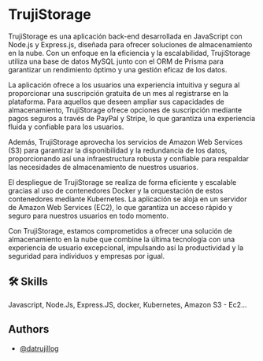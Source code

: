 
# TrujiStorage

TrujiStorage es una aplicación back-end desarrollada en JavaScript con Node.js y Express.js, diseñada para ofrecer soluciones de almacenamiento en la nube. Con un enfoque en la eficiencia y la escalabilidad, TrujiStorage utiliza una base de datos MySQL junto con el ORM de Prisma para garantizar un rendimiento óptimo y una gestión eficaz de los datos.

La aplicación ofrece a los usuarios una experiencia intuitiva y segura al proporcionar una suscripción gratuita de un mes al registrarse en la plataforma. Para aquellos que deseen ampliar sus capacidades de almacenamiento, TrujiStorage ofrece opciones de suscripción mediante pagos seguros a través de PayPal y Stripe, lo que garantiza una experiencia fluida y confiable para los usuarios.

Además, TrujiStorage aprovecha los servicios de Amazon Web Services (S3) para garantizar la disponibilidad y la redundancia de los datos, proporcionando así una infraestructura robusta y confiable para respaldar las necesidades de almacenamiento de nuestros usuarios.

El despliegue de TrujiStorage se realiza de forma eficiente y escalable gracias al uso de contenedores Docker y la orquestación de estos contenedores mediante Kubernetes. La aplicación se aloja en un servidor de Amazon Web Services (EC2), lo que garantiza un acceso rápido y seguro para nuestros usuarios en todo momento.

Con TrujiStorage, estamos comprometidos a ofrecer una solución de almacenamiento en la nube que combine la última tecnología con una experiencia de usuario excepcional, impulsando así la productividad y la seguridad para individuos y empresas por igual.


## 🛠 Skills
Javascript, Node.Js, Express.JS, docker, Kubernetes, Amazon S3 - Ec2...

## Authors

- [@datrujillog](https://www.github.com/datrujillog)